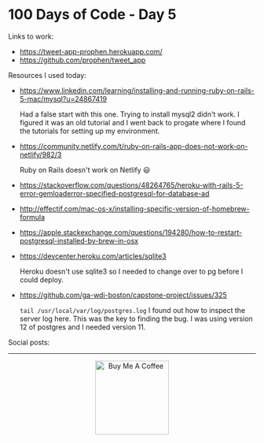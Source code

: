 # 100 Days of Code - Day 5


Links to work:

- https://tweet-app-prophen.herokuapp.com/
- https://github.com/prophen/tweet_app

Resources I used today:
- https://www.linkedin.com/learning/installing-and-running-ruby-on-rails-5-mac/mysql?u=24867419

   Had a false start with this one. Trying to install mysql2 didn't work. I figured it was an old tutorial and I went back to progate where I found the tutorials for setting up my environment.

- https://community.netlify.com/t/ruby-on-rails-app-does-not-work-on-netlify/982/3 

   Ruby on Rails doesn't work on Netlify 😃
- https://stackoverflow.com/questions/48264765/heroku-with-rails-5-error-gemloaderror-specified-postgresql-for-database-ad
- http://effectif.com/mac-os-x/installing-specific-version-of-homebrew-formula
- https://apple.stackexchange.com/questions/194280/how-to-restart-postgresql-installed-by-brew-in-osx
- https://devcenter.heroku.com/articles/sqlite3 

   Heroku doesn't use sqlite3 so I needed to change over to pg before I could deploy.
- https://github.com/ga-wdi-boston/capstone-project/issues/325 

   `tail /usr/local/var/log/postgres.log`
   I found out how to inspect the server log here. This was the key to finding the bug. I was using version 12 of postgres and I needed version 11.

Social posts:

****

<p align="center"> <a href="https://www.buymeacoffee.com/nikema" target="_blank"><img src="https://cdn.buymeacoffee.com/buttons/default-orange.png" alt="Buy Me A Coffee" width="150px"></a></center></p>